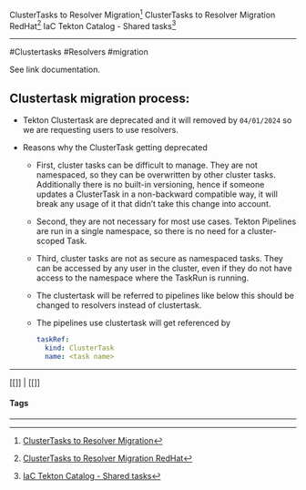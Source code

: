 
ClusterTasks to Resolver Migration[^1]
ClusterTasks to Resolver Migration RedHat[^2]
IaC Tekton Catalog - Shared tasks[^3]
***
#Clustertasks #Resolvers #migration

See link documentation.

## Clustertask migration process:[](https://docs.cicd.ford.com/docs/resolvers/migration-process/#clustertask-migration-process)

- Tekton Clustertask are deprecated and it will removed by `04/01/2024` so we are requesting users to use resolvers.
    
- Reasons why the ClusterTask getting deprecated
    
    - First, cluster tasks can be difficult to manage. They are not namespaced, so they can be overwritten by other cluster tasks. Additionally there is no built-in versioning, hence if someone updates a ClusterTask in a non-backward compatible way, it will break any usage of it that didn’t take this change into account.
        
    - Second, they are not necessary for most use cases. Tekton Pipelines are run in a single namespace, so there is no need for a cluster-scoped Task.
        
    - Third, cluster tasks are not as secure as namespaced tasks. They can be accessed by any user in the cluster, even if they do not have access to the namespace where the TaskRun is running.
        
    - The clustertask will be referred to pipelines like below this should be changed to resolvers instead of clustertask.
        
    - The pipelines use clustertask will get referenced by
        
        ```yaml
        taskRef:
          kind: ClusterTask
          name: <task name>
        ```



***
[[]] | [[]]
#### Tags
***
[^1]: [ClusterTasks to Resolver Migration](https://docs.cicd.ford.com/docs/resolvers/migration-process/)

[^2]: [ClusterTasks to Resolver Migration RedHat](https://www.redhat.com/en/blog/migration-from-clustertasks-to-tekton-resolvers-in-openshift-pipelines)

[^3]: [IaC Tekton Catalog - Shared tasks](https://github.ford.com/IaC/tekton-catalog)

